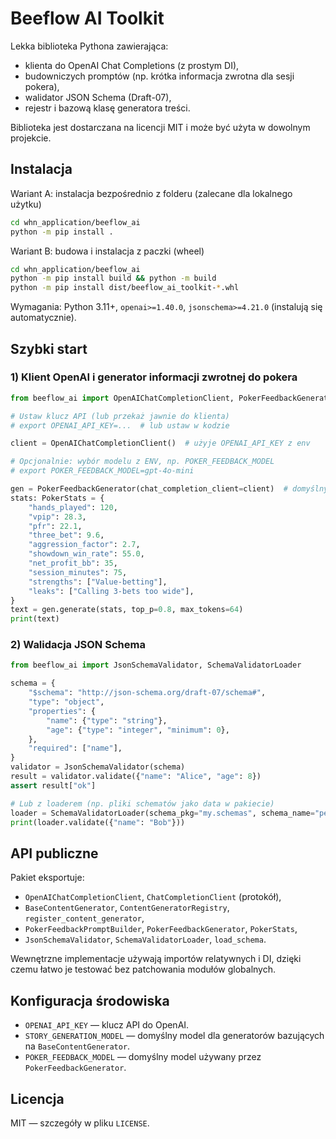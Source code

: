 # Beeflow AI Toolkit

Lekka biblioteka Pythona zawierająca:
- klienta do OpenAI Chat Completions (z prostym DI),
- budowniczych promptów (np. krótka informacja zwrotna dla sesji pokera),
- walidator JSON Schema (Draft-07),
- rejestr i bazową klasę generatora treści.

Biblioteka jest dostarczana na licencji MIT i może być użyta w dowolnym projekcie.

## Instalacja

Wariant A: instalacja bezpośrednio z folderu (zalecane dla lokalnego użytku)

```bash
cd whn_application/beeflow_ai
python -m pip install .
```

Wariant B: budowa i instalacja z paczki (wheel)

```bash
cd whn_application/beeflow_ai
python -m pip install build && python -m build
python -m pip install dist/beeflow_ai_toolkit-*.whl
```

Wymagania: Python 3.11+, `openai>=1.40.0`, `jsonschema>=4.21.0` (instalują się automatycznie).

## Szybki start

### 1) Klient OpenAI i generator informacji zwrotnej do pokera

```python
from beeflow_ai import OpenAIChatCompletionClient, PokerFeedbackGenerator, PokerStats

# Ustaw klucz API (lub przekaż jawnie do klienta)
# export OPENAI_API_KEY=...  # lub ustaw w kodzie

client = OpenAIChatCompletionClient()  # użyje OPENAI_API_KEY z env

# Opcjonalnie: wybór modelu z ENV, np. POKER_FEEDBACK_MODEL
# export POKER_FEEDBACK_MODEL=gpt-4o-mini

gen = PokerFeedbackGenerator(chat_completion_client=client)  # domyślny model z env lub 'gpt-5'
stats: PokerStats = {
    "hands_played": 120,
    "vpip": 28.3,
    "pfr": 22.1,
    "three_bet": 9.6,
    "aggression_factor": 2.7,
    "showdown_win_rate": 55.0,
    "net_profit_bb": 35,
    "session_minutes": 75,
    "strengths": ["Value-betting"],
    "leaks": ["Calling 3-bets too wide"],
}
text = gen.generate(stats, top_p=0.8, max_tokens=64)
print(text)
```

### 2) Walidacja JSON Schema

```python
from beeflow_ai import JsonSchemaValidator, SchemaValidatorLoader

schema = {
    "$schema": "http://json-schema.org/draft-07/schema#",
    "type": "object",
    "properties": {
        "name": {"type": "string"},
        "age": {"type": "integer", "minimum": 0},
    },
    "required": ["name"],
}
validator = JsonSchemaValidator(schema)
result = validator.validate({"name": "Alice", "age": 8})
assert result["ok"]

# Lub z loaderem (np. pliki schematów jako data w pakiecie)
loader = SchemaValidatorLoader(schema_pkg="my.schemas", schema_name="person.schema.json")
print(loader.validate({"name": "Bob"}))
```

## API publiczne

Pakiet eksportuje:
- `OpenAIChatCompletionClient`, `ChatCompletionClient` (protokół),
- `BaseContentGenerator`, `ContentGeneratorRegistry`, `register_content_generator`,
- `PokerFeedbackPromptBuilder`, `PokerFeedbackGenerator`, `PokerStats`,
- `JsonSchemaValidator`, `SchemaValidatorLoader`, `load_schema`.

Wewnętrzne implementacje używają importów relatywnych i DI, dzięki czemu łatwo je testować
bez patchowania modułów globalnych.

## Konfiguracja środowiska

- `OPENAI_API_KEY` — klucz API do OpenAI.
- `STORY_GENERATION_MODEL` — domyślny model dla generatorów bazujących na `BaseContentGenerator`.
- `POKER_FEEDBACK_MODEL` — domyślny model używany przez `PokerFeedbackGenerator`.

## Licencja

MIT — szczegóły w pliku `LICENSE`.
